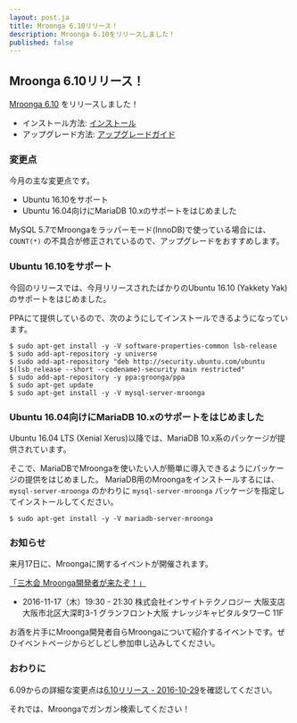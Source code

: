 ```yaml
---
layout: post.ja
title: Mroonga 6.10リリース！
description: Mroonga 6.10をリリースしました！
published: false
---
```


## Mroonga 6.10リリース！

[Mroonga 6.10](/ja/docs/news.html#release-6-10) をリリースしました！

  * インストール方法: [インストール](/ja/docs/install.html)
  * アップグレード方法: [アップグレードガイド](/ja/docs/upgrade.html)

### 変更点

今月の主な変更点です。

* Ubuntu 16.10をサポート
* Ubuntu 16.04向けにMariaDB 10.xのサポートをはじめました

MySQL 5.7でMroongaをラッパーモード(InnoDB)で使っている場合には、 `COUNT(*)` の不具合が修正されているので、アップグレードをおすすめします。

### Ubuntu 16.10をサポート

今回のリリースでは、今月リリースされたばかりのUbuntu 16.10 (Yakkety Yak)のサポートをはじめました。

PPAにて提供しているので、次のようにしてインストールできるようになっています。

    $ sudo apt-get install -y -V software-properties-common lsb-release
    $ sudo add-apt-repository -y universe
    $ sudo add-apt-repository "deb http://security.ubuntu.com/ubuntu $(lsb_release --short --codename)-security main restricted"
    $ sudo add-apt-repository -y ppa:groonga/ppa
    $ sudo apt-get update
    $ sudo apt-get install -y -V mysql-server-mroonga

### Ubuntu 16.04向けにMariaDB 10.xのサポートをはじめました

Ubuntu 16.04 LTS (Xenial Xerus)以降では、MariaDB 10.x系のパッケージが提供されています。

そこで、MariaDBでMroongaを使いたい人が簡単に導入できるようにパッケージの提供をはじめました。
MariaDB用のMroongaをインストールするには、 `mysql-server-mroonga` のかわりに `mysql-server-mroonga` パッケージを指定してインストールしてください。

    $ sudo apt-get install -y -V mariadb-server-mroonga

### お知らせ

来月17日に、Mroongaに関するイベントが開催されます。

[「三木会 Mroonga開発者が来たぞ！」](http://www.insight-tec.com/events-seminars/20161117_3moku.html)

  * 2016-11-17（木）19:30 - 21:30 株式会社インサイトテクノロジー 大阪支店 大阪市北区大深町3-1 グランフロント大阪 ナレッジキャピタルタワーC 11F

お酒を片手にMroonga開発者自らMroongaについて紹介するイベントです。ぜひイベントページからどしどし参加申し込みしてください。

### おわりに

6.09からの詳細な変更点は[6.10リリース - 2016-10-29](/ja/docs/news.html#release-6-10-2016-10-29)を確認してください。

それでは、Mroongaでガンガン検索してください！
